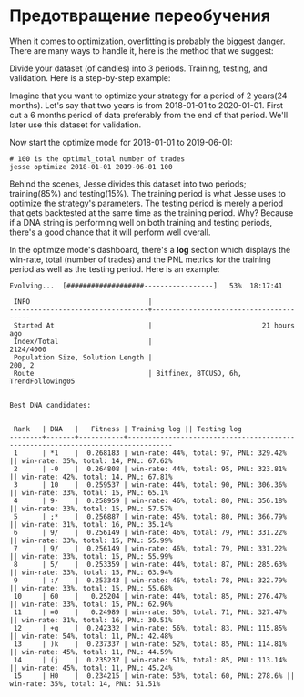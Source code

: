 # Предотвращение переобучения

When it  comes to optimization, overfitting is probably the biggest danger. There are many ways to handle it, here is the method that we suggest:

Divide your dataset (of candles) into 3 periods. Training, testing, and validation. Here is a step-by-step example:

Imagine that you want to optimize your strategy for a period of 2 years(24 months). Let's say that two years is from 2018-01-01 to 2020-01-01. First cut a 6 months period of data preferably from the end of that period. We'll later use this dataset for validation. 

Now start the optimize mode for 2018-01-01 to 2019-06-01:
```
# 100 is the optimal_total number of trades
jesse optimize 2018-01-01 2019-06-01 100
```

Behind the scenes, Jesse divides this dataset into two periods; training(85%) and testing(15%). The training period is what Jesse uses to optimize the strategy's parameters. The testing period is merely a period that gets backtested at the same time as the training period. Why? Because if a DNA string is performing well on both training and testing periods, there's a good chance that it will perform well overall. 

In the optimize mode's dashboard, there's a **log** section which displays the win-rate, total (number of trades) and the PNL metrics for the training period as well as the testing period. Here is an example:

```
Evolving...  [###################-----------------]   53%  18:17:41

 INFO                             |
----------------------------------+----------------------------------------
 Started At                       |                           21 hours ago
 Index/Total                      |                              2124/4000
 Population Size, Solution Length |                                 200, 2
 Route                            | Bitfinex, BTCUSD, 6h, TrendFollowing05


Best DNA candidates:


 Rank   | DNA   |   Fitness | Training log || Testing log
--------+-------+-----------+---------------------------------------------------------------------------------
 1      | *1    |  0.268183 | win-rate: 44%, total: 97, PNL: 329.42% || win-rate: 35%, total: 14, PNL: 67.62%
 2      | -0    |  0.264808 | win-rate: 44%, total: 95, PNL: 323.81% || win-rate: 42%, total: 14, PNL: 67.81%
 3      | 10    |  0.259537 | win-rate: 44%, total: 90, PNL: 306.36% || win-rate: 33%, total: 15, PNL: 65.1%
 4      | 9-    |  0.258959 | win-rate: 46%, total: 80, PNL: 356.18% || win-rate: 33%, total: 15, PNL: 57.57%
 5      | ;*    |  0.256887 | win-rate: 45%, total: 80, PNL: 366.79% || win-rate: 31%, total: 16, PNL: 35.14%
 6      | 9/    |  0.256149 | win-rate: 46%, total: 79, PNL: 331.22% || win-rate: 33%, total: 15, PNL: 55.99%
 7      | 9/    |  0.256149 | win-rate: 46%, total: 79, PNL: 331.22% || win-rate: 33%, total: 15, PNL: 55.99%
 8      | 5/    |  0.253359 | win-rate: 44%, total: 87, PNL: 285.63% || win-rate: 33%, total: 15, PNL: 63.94%
 9      | :/    |  0.253343 | win-rate: 46%, total: 78, PNL: 322.79% || win-rate: 33%, total: 15, PNL: 55.68%
 10     | 60    |   0.25204 | win-rate: 44%, total: 85, PNL: 276.47% || win-rate: 33%, total: 15, PNL: 62.96%
 11     | =0    |   0.24989 | win-rate: 50%, total: 71, PNL: 327.47% || win-rate: 31%, total: 16, PNL: 30.51%
 12     | +q    |  0.242332 | win-rate: 56%, total: 83, PNL: 115.85% || win-rate: 54%, total: 11, PNL: 42.48%
 13     | )k    |  0.237337 | win-rate: 52%, total: 85, PNL: 114.81% || win-rate: 45%, total: 11, PNL: 44.59%
 14     | (j    |  0.235237 | win-rate: 51%, total: 85, PNL: 113.14% || win-rate: 45%, total: 11, PNL: 45.24%
 15     | H0    |  0.234215 | win-rate: 53%, total: 60, PNL: 278.6% || win-rate: 35%, total: 14, PNL: 51.51%
```